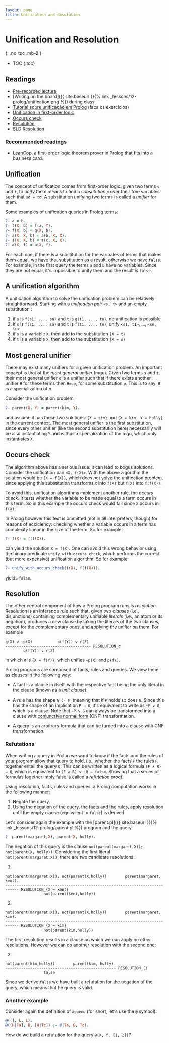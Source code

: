 ```yaml
---
layout: page
title: Unification and Resolution
---
```


# Unification and Resolution
{: .no_toc .mb-2 }

- TOC
{:toc}

## Readings

- [Pre-recorded lecture](https://www.youtube.com/playlist?list=PLeIbBi3CwMZyH6P_Jboge8kSvUXUCeORz)
- [Writing on the board]({{ site.baseurl }}{% link _lessons/12-prolog/unification.png %}) during class
- [Tutorial sobre unificação em Prolog](http://www.amzi.com/AdventureInProlog/a10unif.php) (faça os exercícios)
- [Unification in first-order logic](https://en.wikipedia.org/wiki/Unification_(computer_science)#Syntactic_unification_of_first-order_terms)
- [Occurs check](https://en.wikipedia.org/wiki/Occurs_check)
- [Resolution](https://en.wikipedia.org/wiki/Resolution_(logic))
- [SLD Resolution](https://en.wikipedia.org/wiki/SLD_resolution)

### Recommended readings

- [LeanCop](http://www.leancop.de/), a first-order logic theorem prover in
  Prolog that fits into a business card.

## Unification

The concept of unification comes from first-order logic: given two terms `s` and
`t`, to *unify* them means to find a *substitution* `σ` over their free
variables such that `sσ = tσ`. A substitution unifying two terms is called a
*unifier* for them.

Some examples of unification queries in Prolog terms:

``` prolog
?- a = b.
?- f(X, b) = f(a, Y).
?- f(X, b) = g(X, b).
?- a(X, X, b) = a(b, X, X).
?- a(X, X, b) = a(c, X, X).
?- a(X, f) = a(X, f).
```

For each one, if there is a substitution for the varibales of terms that makes
them equal, we have that substitution as a result, otherwise we have `false`.
For example, in the first query the terms `a` and `b` have no variables. Since
they are not equal, it's impossible to unify them and the result is `false`.

## A unification algorithm

A unification algorithm to solve the unification problem can be relatively
straightforward. Starting with a *unification pair* `<s, t>` and an empty substitution :

1. if `s` is `f(s1, ..., sn)` and `t` is `g(t1, ..., tn)`, no unification is possible
2. if `s` is `f(s1, ..., sn)` and `t` is `f(t1, ..., tn)`, unify `<s1, t1>`, ..., `<sn, tn>`
3. if `s` is a variable `X`, then add to the substitution `{X = t}`
4. if `t` is a variable `X`, then add to the substitution `{X = s}`

## Most general unifier

There may exist many unifiers for a given unification problem. An important
concept is that of the *most general unifier* (mgu). Given two terms `s` and
`t`, their most general unifier `σ` is a unifier such that if there exists
another unifier `θ` for these terms then `θ=σρ`, for some substitution `ρ`. This is to say: `θ` is a specialization of `σ`

Consider the unification problem

``` prolog
?- parent(X, Y) = parent(kim, Y).
```

and assume it has these two solutions: `{X = kim}` and `{X = kim, Y = holly}` in
the current context. The most general unifier is the first substitution, since
every other unifier (like the second substitution here) necessarily will be also
instantiating `Y` and is thus a specialization of the mgu, which only
instantiates `X`.

## Occurs check

The algorithm above has a serious issue: it can lead to bogus
solutions. Consider the unification pair `<X, f(X)>`. With the above algorithm
the solution would be `{X = f(X)}`, which does not solve the unification
problem, since applying this substitution transforms `X` into `f(X)` but `f(X)`
into `f(f(X))`.

To avoid this, unification algorithms implement another rule, the *occurs
check*. It tests whether the variable to be made equal to a term occurs in this
term. So in this example the occurs check would fail since `X` occurs in `f(X)`.

In Prolog however this test is ommitted (not in all interpreters, though) for
reasons of ecciciency: checking whether a variable occurs in a term has
complexity linear in the size of the term. So for example:

``` prolog
?- f(X) = f(f(X)).
```

can yield the solution `X = f(X)`. One can avoid this wrong behavior using the
binary predicate `unify_with_occurs_check`, which performs the correct (but more
expensive) unification algorithm. So for example:

``` prolog
?- unify_with_occurs_check(f(X), f(f(X))).
```

yields `false`.

## Resolution

The other central component of how a Prolog program runs is
*resolution*. Resolution is an inference rule such that, given two *clauses*
(i.e., disjunctions) containing complementary unifiable *literals* (i.e., an
atom or its negation), produces a new clause by taking the literals of the two
clauses, except for the complementary ones, and applying the unifier on
them. For example


```
q(X) v ~p(X)           p(f(Y)) v r(Z)
-------------------------------------- RESOLUTION_σ
        q(f(Y)) v r(Z)
```
in which `σ` is `{X = f(Y)}`, which unifies `~p(X)` and `p(fY)`.

Prolog programs are composed of facts, rules and queries. We view them as
clauses in the following way:

- A fact is a clause in itself, with the respective fact being the only literal
  in the clause (known as a *unit clause*).

- A rule has the shape `G :- P`, meaning that if `P` holds so does `G`. Since
  this has the shape of an implication `P ⇒ G`, it's equivalent to write as `~P
  v G`, which is a clause. Note that `~P v G` can always be transformed into a
  clause with [conjunctive normal
  form](https://en.wikipedia.org/wiki/Conjunctive_normal_form) (CNF)
  transformation.

- A query is an arbitrary formula that can be turned into a clause with CNF
  transformation.

### Refutations

When writing a query in Prolog we want to know if the facts and the rules of
your program allow that query to hold, i.e., whether the facts `F` the rules `R`
together entail the query `Q`. This can be written as a logical formula `(F ∧ R)
⇒ Q`, which is equivalent to `(F ∧ R) v ~Q ⇒ false`. Showing that a series of
formulas together imply false is called a *refutation proof*.

Using resolution, facts, rules and queries, a Prolog computation works in the
following manner:

1. Negate the query.
2. Using the negation of the query, the facts and the rules, apply resolution
   until the empty clause (equivalent to `false`) is derived.

Let's consider again the example with the [parent.pl]({{ site.baseurl }}{% link
_lessons/12-prolog/parent.pl %}) program and the query

``` prolog
?- parent(margaret,X), parent(X, holly).
```

The negation of this query is the clause `not(parent(margaret,X)); not(parent(X,
holly))`. Considering the first literal `not(parent(margaret,X))`, there are two candidate resolutions:

1.
```
not(parent(margaret,X)); not(parent(X,holly))        parent(margaret, kent).
---------------------------------------------------------------------------- RESOLUTION_{X = kent}
                 not(parent(kent,holly))
```

2.
```
not(parent(margaret,X)); not(parent(X,holly))        parent(margaret, kim).
---------------------------------------------------------------------------- RESOLUTION_{X = kim}
                 not(parent(kim,holly))
```

The first resolution results in a clause on which we can apply no other
resolutions. However we can do another resolution with the second one:

3.
```
not(parent(kim,holly))        parent(kim, holly).
------------------------------------------------- RESOLUTION_{}
                 false
```

Since we derive `false` we have built a refutation for the negation of the
query, which means that he query is valid.

### Another example

Consider again the definition of `append` (for short, let's use the `@` symbol):

``` prolog
@([], L, L).
@([H|Ta], B, [H|Tc]) :- @(Ta, B, Tc).
```

How do we build a refutation for the query `@(X, Y, [1, 2])`?

